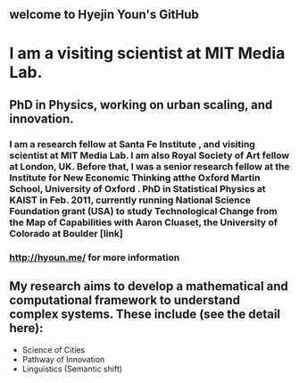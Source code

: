## welcome to Hyejin Youn's GitHub

# I am a visiting scientist at MIT Media Lab. 
## PhD in Physics, working on urban scaling, and innovation. 
### I am a research fellow at Santa Fe Institute , and visiting scientist at MIT Media Lab. I am also Royal Society of Art fellow at London, UK. Before that, I was a senior research fellow at the Institute for New Economic Thinking atthe Oxford Martin School, University of Oxford . PhD in Statistical Physics at KAIST in Feb. 2011, currently running National Science Foundation grant (USA) to study Technological Change from the Map of Capabilities with Aaron Cluaset, the University of Colorado at Boulder [link]

###  http://hyoun.me/ for more information

## My research aims to develop a mathematical and computational framework to understand complex systems. These include (see the detail here):
- Science of Cities
- Pathway of Innovation
- Linguistics (Semantic shift)
